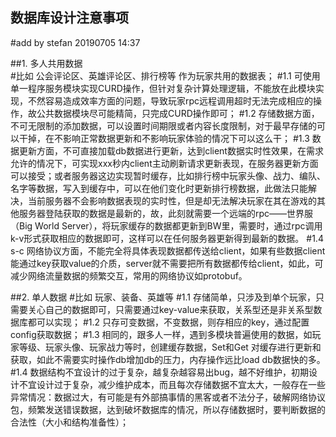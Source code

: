 ## 数据库设计注意事项
#add by stefan 20190705 14:37

##1. 多人共用数据  
#比如 公会评论区、英雄评论区、排行榜等 作为玩家共用的数据表；
#1.1 可使用单一程序服务模块实现CURD操作，但针对复杂计算处理逻辑，不能放在此模块实现，不然容易造成效率方面的问题，导致玩家rpc远程调用超时无法完成相应的操作，故公共数据模块尽可能精简，只完成CURD操作即可；
#1.2 存储数据方面，不可无限制的添加数据，可以设置时间期限或者内容长度限制，对于最早存储的可以干掉，在不影响正常数据更新和不影响玩家体验的情况下可以这么干；
#1.3 数据更新方面，不可直接加载db数据进行更新，达到client数据实时性效果，在需求允许的情况下，可实现xxx秒内client主动刷新请求更新表现，在服务器更新方面可以接受；或者服务器这边实现暂时缓存，比如排行榜中玩家头像、战力、编队、名字等数据，写入到缓存中，可以在他们变化时更新排行榜数据，此做法只能解决，当前服务器不会影响数据表现的实时性，但是却无法解决玩家在其在游戏的其他服务器登陆获取的数据是最新的，故，此刻就需要一个远端的rpc——世界服（Big World Server），将玩家缓存的数据都更新到BW里，需要时，通过rpc调用k-v形式获取相应的数据即可，这样可以在任何服务器更新得到最新的数据。
#1.4 s-c 网络协议方面，不能完全将具体表现数据都传送给client，如果有些数据client能通过key获取value的介质，server就不需要把所有数据都传给client，如此，可减少网络流量数据的频繁交互，常用的网络协议如protobuf。

##2. 单人数据
#比如 玩家、装备、英雄等
#1.1 存储简单，只涉及到单个玩家，只需要关心自己的数据即可，只需要通过key-value来获取，关系型还是非关系型数据库都可以实现；
#1.2 只存可变数据，不变数据，则存相应的key，通过配置config获取数据；
#1.3 相同的，跟多人一样，遇到多模块普遍使用的数据，如玩家等级、玩家头像、玩家战力等时，创建缓存数据，Set和Get 对缓存进行更新和获取，如此不需要实时操作db增加db的压力，内存操作远比load db数据快的多。
#1.4 数据结构不宜设计的过于复杂，越复杂越容易出bug，越不好维护，初期设计不宜设计过于复杂，减少维护成本，而且每次存储数据不宜太大，一般存在一些异常情况：数据过大，有可能是有外部搞事情的黑客或者不法分子，破解网络协议包，频繁发送错误数据，达到破坏数据库的情况，所以存储数据时，要判断数据的合法性（大小和结构准备性）；
